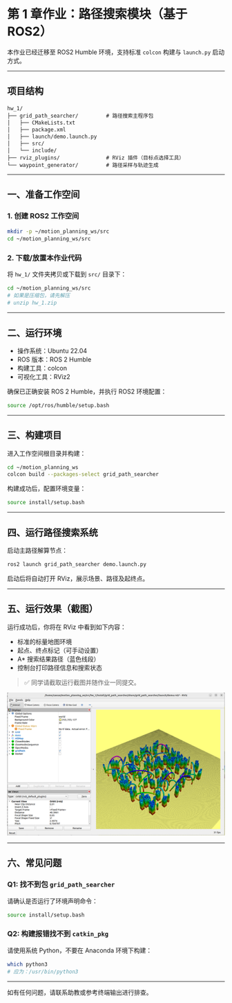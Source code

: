 # 第 1 章作业：路径搜索模块（基于 ROS2）

本作业已经迁移至 ROS2 Humble 环境，支持标准 `colcon` 构建与 `launch.py` 启动方式。

---

## 项目结构

```
hw_1/
├── grid_path_searcher/         # 路径搜索主程序包
│   ├── CMakeLists.txt
│   ├── package.xml
│   ├── launch/demo.launch.py
│   ├── src/
│   └── include/
├── rviz_plugins/               # RViz 插件（目标点选择工具）
└── waypoint_generator/         # 路径采样与轨迹生成
```

---

## 一、准备工作空间

### 1. 创建 ROS2 工作空间

```bash
mkdir -p ~/motion_planning_ws/src
cd ~/motion_planning_ws/src
```

### 2. 下载/放置本作业代码

将 `hw_1/` 文件夹拷贝或下载到 `src/` 目录下：

```bash
cd ~/motion_planning_ws/src
# 如果是压缩包，请先解压
# unzip hw_1.zip
```

---

## 二、运行环境

- 操作系统：Ubuntu 22.04
- ROS 版本：ROS 2 Humble
- 构建工具：colcon
- 可视化工具：RViz2

确保已正确安装 ROS 2 Humble，并执行 ROS2 环境配置：

```bash
source /opt/ros/humble/setup.bash
```

---

## 三、构建项目

进入工作空间根目录并构建：

```bash
cd ~/motion_planning_ws
colcon build --packages-select grid_path_searcher
```

构建成功后，配置环境变量：

```bash
source install/setup.bash
```

---

## 四、运行路径搜索系统

启动主路径解算节点：

```bash
ros2 launch grid_path_searcher demo.launch.py
```

启动后将自动打开 RViz，展示场景、路径及起终点。

---

## 五、运行效果（截图）

运行成功后，你将在 RViz 中看到如下内容：

- 标准的标量地图环境
- 起点、终点标记（可手动设置）
- A* 搜索结果路径（蓝色线段）
- 控制台打印路径信息和搜索状态

> ✅ 同学请截取运行截图并随作业一同提交。

![](result.png)

---

## 六、常见问题

### Q1: 找不到包 `grid_path_searcher`
请确认是否运行了环境声明命令：

```bash
source install/setup.bash
```

### Q2: 构建报错找不到 `catkin_pkg`
请使用系统 Python，不要在 Anaconda 环境下构建：

```bash
which python3
# 应为：/usr/bin/python3
```

---

如有任何问题，请联系助教或参考终端输出进行排查。





